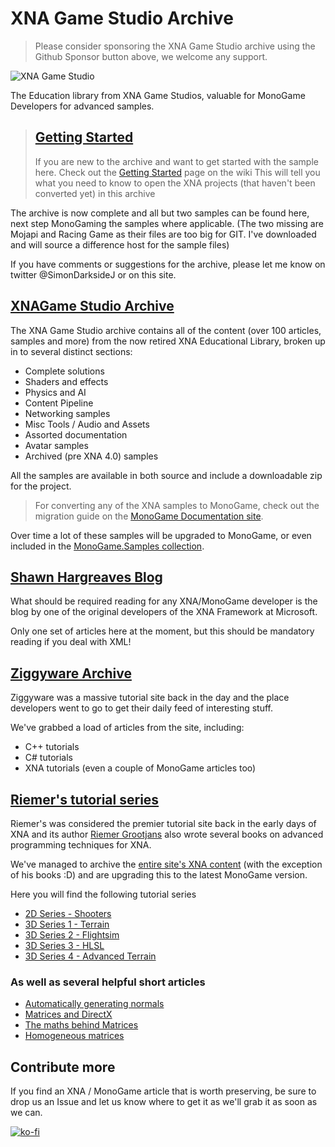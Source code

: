 # XNA Game Studio Archive

> Please consider sponsoring the XNA Game Studio archive using the Github Sponsor button above, we welcome any support.

![XNA Game Studio](https://github.com/simondarksidej/XNAGameStudio/blob/archive/Images/xna_game_studio_logo.jpg?raw=true)

The Education library from XNA Game Studios, valuable for MonoGame Developers for advanced samples.

> ## [Getting Started](GettingStarted)
>
> If you are new to the archive and want to get started with the sample here.  Check out the [Getting Started](GettingStarted) page on the wiki
> This will tell you what you need to know to open the XNA projects (that haven't been converted yet) in this archive
>

The archive is now complete and all but two samples can be found here, next step MonoGaming the samples where applicable.
(The two missing are Mojapi and Racing Game as their files are too big for GIT.  I've downloaded and will source a difference host for the sample files)

If you have comments or suggestions for the archive, please let me know on twitter @SimonDarksideJ or on this site.

## [XNAGame Studio Archive](Articles/XNAArchiveContents)

The XNA Game Studio archive contains all of the content (over 100 articles, samples and more) from the now retired XNA Educational Library, broken up in to several distinct sections:

* Complete solutions
* Shaders and effects
* Physics and AI
* Content Pipeline
* Networking samples
* Misc Tools / Audio and Assets
* Assorted documentation
* Avatar samples
* Archived (pre XNA 4.0) samples

All the samples are available in both source and include a downloadable zip for the project.

> For converting any of the XNA samples to MonoGame, check out the migration guide on the [MonoGame Documentation site](https://docs.monogame.net/articles/migrate_xna.html).

Over time a lot of these samples will be upgraded to MonoGame, or even included in the [MonoGame.Samples collection](https://github.com/monogame/monogame.samples).

## [Shawn Hargreaves Blog](WebArticles/ShawnHargreaves)

What should be required reading for any XNA/MonoGame developer is the blog by one of the original developers of the XNA Framework at Microsoft.

Only one set of articles here at the moment, but this should be mandatory reading if you deal with XML!

## [Ziggyware Archive](WebArticles/Ziggyware)

Ziggyware was a massive tutorial site back in the day and the place developers went to go to get their daily feed of interesting stuff.

We've grabbed a load of articles from the site, including:

* C++ tutorials
* C# tutorials
* XNA tutorials (even a couple of MonoGame articles too)

## [Riemer's tutorial series](WebArticles/Riemers)

Riemer's was considered the premier tutorial site back in the early days of XNA and its author [Riemer Grootjans](https://www.amazon.com/Riemer-Grootjans/e/B002DP7P3U) also wrote several books on advanced programming techniques for XNA.

We've managed to archive the [entire site's XNA content](WebArticles/Riemers) (with the exception of his books :D) and are upgrading this to the latest MonoGame version.

Here you will find the following tutorial series

* [2D Series - Shooters](WebArticles/Riemers/Riemers2DXNAoverview)
* [3D Series 1 - Terrain](WebArticles/Riemers/Riemers3DXNA1Terrainoverview)
* [3D Series 2 - Flightsim](WebArticles/Riemers/Riemers3DXNA2flightsimoverview)
* [3D Series 3 - HLSL](WebArticles/Riemers/Riemers3DXNA3hlsloverview)
* [3D Series 4 - Advanced Terrain](/WebArticles/Riemers/Riemers3DXNA4advterrainoverview)

### As well as several helpful short articles

* [Automatically generating normals](WebArticles/Riemers/Riemersnormalgeneration)
* [Matrices and DirectX](WebArticles/Riemers/RiemersMattices)
* [The maths behind Matrices](WebArticles/Riemers/RiemersMatrixMath)
* [Homogeneous matrices](WebArticles/Riemers/RiemersHomogeneousMatricies)

## Contribute more

If you find an XNA / MonoGame article that is worth preserving, be sure to drop us an Issue and let us know where to get it as we'll grab it as soon as we can.

[![ko-fi](https://www.ko-fi.com/img/githubbutton_sm.svg)](https://ko-fi.com/U6U023ZGE)
